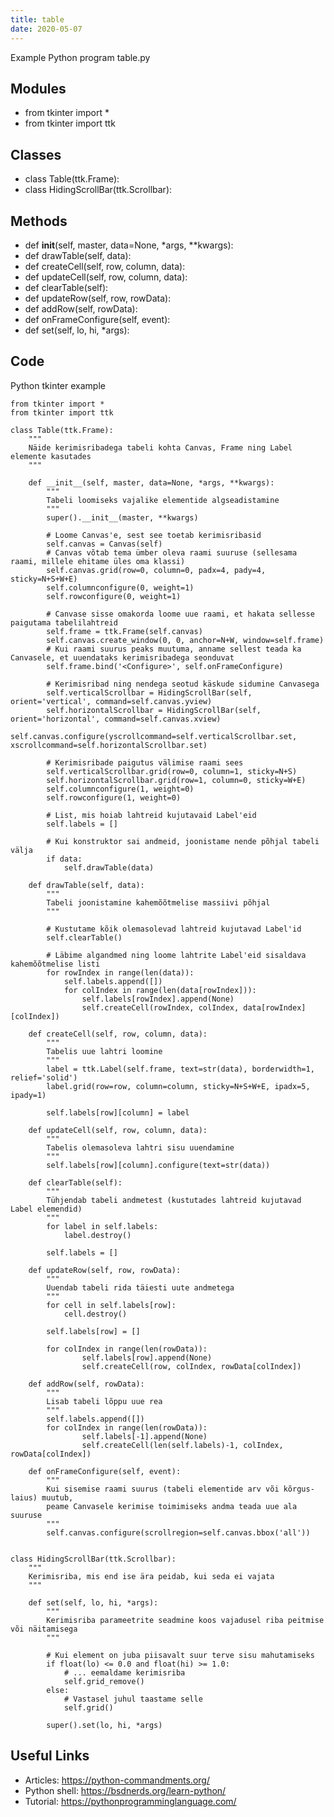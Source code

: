 ```yaml
---
title: table
date: 2020-05-07
---
```

Example Python program table.py

## Modules

* from tkinter import *
* from tkinter import ttk

## Classes

* class Table(ttk.Frame):
* class HidingScrollBar(ttk.Scrollbar):

## Methods

* def __init__(self, master, data=None, *args, **kwargs):
* def drawTable(self, data):
* def createCell(self, row, column, data):
* def updateCell(self, row, column, data):
* def clearTable(self):
* def updateRow(self, row, rowData):
* def addRow(self, rowData):
* def onFrameConfigure(self, event):
* def set(self, lo, hi, *args):

## Code

Python tkinter example

    from tkinter import *
    from tkinter import ttk
    
    class Table(ttk.Frame):
        """
        Näide kerimisribadega tabeli kohta Canvas, Frame ning Label elemente kasutades
        """
    
        def __init__(self, master, data=None, *args, **kwargs):
            """
            Tabeli loomiseks vajalike elementide algseadistamine
            """
            super().__init__(master, **kwargs)
    
            # Loome Canvas'e, sest see toetab kerimisribasid
            self.canvas = Canvas(self)
            # Canvas võtab tema ümber oleva raami suuruse (sellesama raami, millele ehitame üles oma klassi)
            self.canvas.grid(row=0, column=0, padx=4, pady=4, sticky=N+S+W+E)
            self.columnconfigure(0, weight=1)
            self.rowconfigure(0, weight=1)
    
            # Canvase sisse omakorda loome uue raami, et hakata sellesse paigutama tabelilahtreid
            self.frame = ttk.Frame(self.canvas)
            self.canvas.create_window(0, 0, anchor=N+W, window=self.frame)
            # Kui raami suurus peaks muutuma, anname sellest teada ka Canvasele, et uuendataks kerimisribadega seonduvat
            self.frame.bind('<Configure>', self.onFrameConfigure)
    
            # Kerimisribad ning nendega seotud käskude sidumine Canvasega
            self.verticalScrollbar = HidingScrollBar(self, orient='vertical', command=self.canvas.yview)
            self.horizontalScrollbar = HidingScrollBar(self, orient='horizontal', command=self.canvas.xview)
            self.canvas.configure(yscrollcommand=self.verticalScrollbar.set, xscrollcommand=self.horizontalScrollbar.set)
    
            # Kerimisribade paigutus välimise raami sees
            self.verticalScrollbar.grid(row=0, column=1, sticky=N+S)
            self.horizontalScrollbar.grid(row=1, column=0, sticky=W+E)
            self.columnconfigure(1, weight=0)
            self.rowconfigure(1, weight=0)
    
            # List, mis hoiab lahtreid kujutavaid Label'eid
            self.labels = []
    
            # Kui konstruktor sai andmeid, joonistame nende põhjal tabeli välja
            if data:
                self.drawTable(data)
    
        def drawTable(self, data):
            """
            Tabeli joonistamine kahemõõtmelise massiivi põhjal
            """
    
            # Kustutame kõik olemasolevad lahtreid kujutavad Label'id
            self.clearTable()
    
            # Läbime algandmed ning loome lahtrite Label'eid sisaldava kahemõõtmelise listi
            for rowIndex in range(len(data)):
                self.labels.append([])
                for colIndex in range(len(data[rowIndex])):
                    self.labels[rowIndex].append(None)
                    self.createCell(rowIndex, colIndex, data[rowIndex][colIndex])
    
        def createCell(self, row, column, data):
            """
            Tabelis uue lahtri loomine
            """
            label = ttk.Label(self.frame, text=str(data), borderwidth=1, relief='solid')
            label.grid(row=row, column=column, sticky=N+S+W+E, ipadx=5, ipady=1)
    
            self.labels[row][column] = label
    
        def updateCell(self, row, column, data):
            """
            Tabelis olemasoleva lahtri sisu uuendamine
            """
            self.labels[row][column].configure(text=str(data))
    
        def clearTable(self):
            """
            Tühjendab tabeli andmetest (kustutades lahtreid kujutavad Label elemendid)
            """
            for label in self.labels:
                label.destroy()
    
            self.labels = []
    
        def updateRow(self, row, rowData):
            """
            Uuendab tabeli rida täiesti uute andmetega
            """
            for cell in self.labels[row]:
                cell.destroy()
    
            self.labels[row] = []
    
            for colIndex in range(len(rowData)):
                    self.labels[row].append(None)
                    self.createCell(row, colIndex, rowData[colIndex])
    
        def addRow(self, rowData):
            """
            Lisab tabeli lõppu uue rea
            """
            self.labels.append([])
            for colIndex in range(len(rowData)):
                    self.labels[-1].append(None)
                    self.createCell(len(self.labels)-1, colIndex, rowData[colIndex])
    
        def onFrameConfigure(self, event):
            """
            Kui sisemise raami suurus (tabeli elementide arv või kõrgus-laius) muutub,
            peame Canvasele kerimise toimimiseks andma teada uue ala suuruse
            """
            self.canvas.configure(scrollregion=self.canvas.bbox('all'))
    
    
    class HidingScrollBar(ttk.Scrollbar):
        """
        Kerimisriba, mis end ise ära peidab, kui seda ei vajata
        """
    
        def set(self, lo, hi, *args):
            """
            Kerimisriba parameetrite seadmine koos vajadusel riba peitmise või näitamisega
            """
    
            # Kui element on juba piisavalt suur terve sisu mahutamiseks
            if float(lo) <= 0.0 and float(hi) >= 1.0:
                # ... eemaldame kerimisriba
                self.grid_remove()
            else:
                # Vastasel juhul taastame selle
                self.grid()
    
            super().set(lo, hi, *args)
    

## Useful Links

- Articles: https://python-commandments.org/
- Python shell: https://bsdnerds.org/learn-python/
- Tutorial: https://pythonprogramminglanguage.com/
